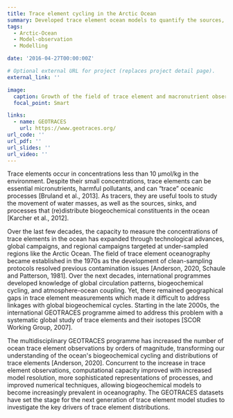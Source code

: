 ```yaml
---
title: Trace element cycling in the Arctic Ocean
summary: Developed trace element ocean models to quantify the sources, sinks, and processes governing trace element distributions in the Canadian Arctic.
tags:
  - Arctic-Ocean
  - Model-observation
  - Modelling

date: '2016-04-27T00:00:00Z'

# Optional external URL for project (replaces project detail page).
external_link: ''

image: 
  caption: Growth of the field of trace element and macronutrient observations from large coordinated international ocean research programmes based on annual number of publications associated with these programs.
  focal_point: Smart

links:
  - name: GEOTRACES
    url: https://www.geotraces.org/
url_code: ''
url_pdf: ''
url_slides: ''
url_video: ''
---
```


Trace elements occur in concentrations less than 10 µmol/kg in the environment. Despite their small concentrations, trace elements can be essential micronutrients, harmful pollutants, and can “trace” oceanic processes [Bruland et al., 2013]. As tracers, they are useful tools to study the movement of water masses, as well as the sources, sinks, and processes that (re)distribute biogeochemical constituents in the ocean [Karcher et al., 2012].

Over the last few decades, the capacity to measure the concentrations of trace elements in the ocean has expanded through technological advances, global campaigns, and regional campaigns targeted at under-sampled regions like the Arctic Ocean. The field of trace element oceanography became established in the 1970s as the development of clean-sampling protocols resolved previous contamination issues [Anderson, 2020, Schaule and Patterson, 1981]. Over the next decades, international programmes developed knowledge of global circulation patterns, biogeochemical cycling, and atmosphere-ocean coupling. Yet, there remained geographical gaps in trace element measurements which made it difficult to address linkages with global biogeochemical cycles. Starting in the late 2000s, the international GEOTRACES programme aimed to address this problem with a systematic global study of trace elements and their isotopes [SCOR Working Group, 2007].

The multidisciplinary GEOTRACES programme has increased the number of ocean trace element observations by orders of magnitude, transforming our understanding of the ocean's biogeochemical cycling and distributions of trace elements [Anderson, 2020]. Concurrent to the increase in trace element observations, computational capacity improved with increased model resolution, more sophisticated representations of processes, and improved numerical techniques, allowing biogeochemical models to become increasingly prevalent in oceanography. The GEOTRACES datasets have set the stage for the next generation of trace element model studies to investigate the key drivers of trace element distributions.
